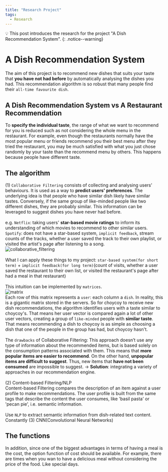 ```yaml
---
title: "Research Project"
tags:
  - Research
---
```

💡 This post introduces the research for the project "A Dish Recommendation System".
{: .notice--warning}
# A Dish Recommendation System
The aim of this project is to recommend new dishes that suits your taste that **you have not had before** by automatically analysing the dishes you had. This recommendation algorithm is so robust that many people find their `all-time favourite dish`.

## A Dish Recommendation System vs A Restaurant Recommendation
To **specify the individual taste**, the range of what we want to recommend for you is reduced such as not considering the whole menu in the restaurant. For example, even though the restaurants normally have the most popular menu or friends recommend you their best menu after they tried the restaurant, you may be much satisfied with what you just chose randomly by your taste than the recommend menu by others. This happens because people have different taste.

## The algorithm
(1) `Collaborative Filtering` consists of collecting and analysing users’ behaviours. It is used as a way to **predict users' preferences**. The underlying idea is that people who have similar dish likely have similar tastes. Conversely, if the same group of like-minded people like two different dishes, they are probably similar. This information can be leveraged to suggest dishes you have never had before.
<br>
<br>
e.g. `Netflix`: taking users' **star-based movie ratings** to inform its understanding of which movies to recommend to other similar users.
<br>
`Spotify`: does not have a star-based system, `implicit feedback`, stream counts of the tracks, whether a user saved the track to their own playlist, or visited the artist's page after listening to a song.
<br>
![collaborative_filtering](https://user-images.githubusercontent.com/40441643/217537920-066ce0cf-ffd4-4a2b-9f07-87ed971292c5.PNG)
<br>
<br>
What I can apply these things to my project: `star-based system(for short term)` + `implicit feedback(for long term)`(count of visits, whether a user saved the restaurant to their own list, or visited the restaurant's page after had a meal in that restaurant)
<br>
<br>
This intuition can be implemented by `matrices`.
<br>
![matrix](https://user-images.githubusercontent.com/40441643/217533226-2ff94c57-4240-4d99-beeb-dbce45c0121c.png)
<br>
Each row of this matrix represents a `user`: each column a `dish`. In reality, this is a gigantic matrix stored in the servers. So for choycoy to receive new dish recommendations, the algorithm identifies users with a taste similar to choycoy's. That means her user vector is compared again a lot of other user vectors, creating a group of `like-minded` people with **similar taste**. That means recommending a dish to choycoy is as simple as choosing a dish that one of the people in the group has had, but choycoy hasn't.
<br>
<br>
The `drawbacks` of Collaborative Filtering: This approach doesn’t use any type of information about the recommended items, but is based solely on the consumption patterns associated with them. This means that **more popular items are easier to recommend**. On the other hand, **unpopular items are difficult to suggest**. Thus, new items that **have not been consumed** are impossible to suggest.
-> **Solution**: integrating a variety of approaches in our recommendation engine.
<br>
<br>
(2) Content-based Filtering/NLP
<br>
Content-based Filtering compares the description of an item against a user profile to make recommendations. The user profile is built from the same tags that describe the content the user consumes, like 'basil pasta' or 'pecan pie', i.e. semantic information.
<br>
<br>
Use `NLP` to extract semantic information from dish-related text content. Constantly 
(3) CNN(Convolutional Neural Networks)
<br>

## The functions
In addition, since one of the biggest advantages in terms of having a meal is the cost, the option function of cost should be available. For example, there are times when you wan to have a delicious meal without considering the price of the food. Like special days.
